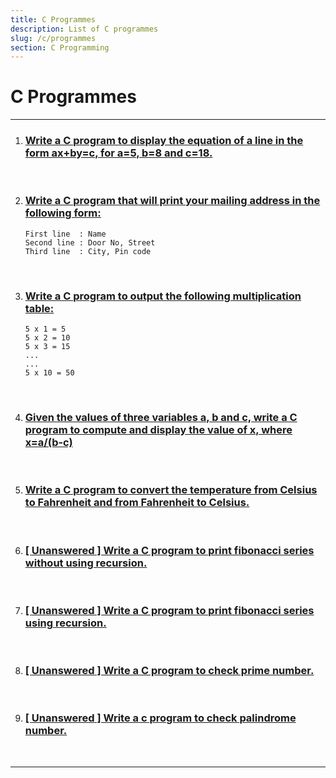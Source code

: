 ```yaml
---
title: C Programmes
description: List of C programmes
slug: /c/programmes
section: C Programming
---
```


# C Programmes

---

1. ### [Write a C program to display the equation of a line in the form ax+by=c, for a=5, b=8 and c=18.](/c/programmes/1)

<br/>

2. ### [Write a C program that will print your mailing address in the following form:](/c/programmes/2)

   ```
   First line  : Name
   Second line : Door No, Street
   Third line  : City, Pin code
   ```

<br/>

3. ### [Write a C program to output the following multiplication table:](/c/programmes/3)

   ```
   5 x 1 = 5
   5 x 2 = 10
   5 x 3 = 15
   ...
   ...
   5 x 10 = 50
   ```

<br/>

4. ### [Given the values of three variables a, b and c, write a C program to compute and display the value of x, where x=a/(b-c)](/c/programmes/4)

<br/>

5. ### [Write a C program to convert the temperature from Celsius to Fahrenheit and from Fahrenheit to Celsius.](/c/programmes/5)

<br/>

6. ### [[ **Unanswered** ] Write a C program to print fibonacci series without using recursion.](/c/programmes/6)

<br/>

7. ### [[ **Unanswered** ] Write a C program to print fibonacci series using recursion.](/c/programmes/7)

<br/>

8. ### [[ **Unanswered** ] Write a C program to check prime number.](/c/programmes/8)

<br/>

9. ### [[ **Unanswered** ] Write a c program to check palindrome number.](/c/programmes/9)

<br/>

---
